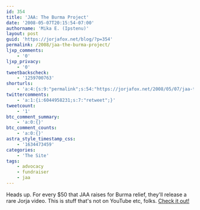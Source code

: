 ```yaml
---
id: 354
title: 'JAA: The Burma Project'
date: '2008-05-07T20:15:54-07:00'
authorname: 'Mika E. (Ipstenu)'
layout: post
guid: 'https://jorjafox.net/blog/?p=354'
permalink: /2008/jaa-the-burma-project/
ljxp_comments:
    - '0'
ljxp_privacy:
    - '0'
tweetbackscheck:
    - '1259700763'
shorturls:
    - 'a:4:{s:9:"permalink";s:54:"https://jorjafox.net/2008/05/07/jaa-the-burma-project/";s:7:"tinyurl";s:25:"http://tinyurl.com/ldtkak";s:4:"isgd";s:18:"http://is.gd/53cRX";s:5:"bitly";s:20:"http://bit.ly/4LwPVK";}'
twittercomments:
    - 'a:1:{i:6044958231;s:7:"retweet";}'
tweetcount:
    - '1'
btc_comment_summary:
    - 'a:0:{}'
btc_comment_counts:
    - 'a:0:{}'
astra_style_timestamp_css:
    - '1634473459'
categories:
    - 'The Site'
tags:
    - advocacy
    - fundraiser
    - jaa
---
```


Heads up.  For every $50 that JAA raises for Burma relief, they'll release a rare Jorja video.  This is stuff that's not on YouTube etc, folks.  <a href="http://community.livejournal.com/jorjaallaround">Check it out!</a>
